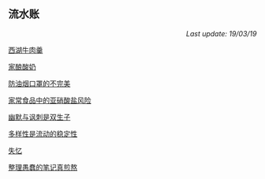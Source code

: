 ﻿## 流水账

<p align="right"><I>Last update: 19/03/19</I></p>

[西湖牛肉羹](Life/190319_西湖牛肉羹.md)

[家酿酸奶](Life/190307_家酿酸奶.md)

[防油烟口罩的不完美](Life/181215_防油烟口罩的不完美.md)

[家常食品中的亚硝酸盐风险](Life/181211_家常食品中的亚硝酸盐风险.md)

[幽默与讽刺是双生子](Life/181204_幽默与讽刺是双生子.md)

[多样性是流动的稳定性](Life/181204_多样性是流动的稳定性.md)

[失忆](Life/181120_失忆.md)

[整理愚蠢的笔记真煎熬](Life/181106_整理愚蠢的笔记真煎熬.md)